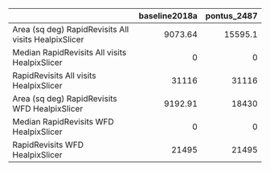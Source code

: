 |                                                      |   baseline2018a |   pontus_2487 |
|:-----------------------------------------------------|----------------:|--------------:|
| Area (sq deg) RapidRevisits All visits HealpixSlicer |         9073.64 |       15595.1 |
| Median RapidRevisits All visits HealpixSlicer        |            0    |           0   |
| RapidRevisits All visits HealpixSlicer               |        31116    |       31116   |
| Area (sq deg) RapidRevisits WFD HealpixSlicer        |         9192.91 |       18430   |
| Median RapidRevisits WFD HealpixSlicer               |            0    |           0   |
| RapidRevisits WFD HealpixSlicer                      |        21495    |       21495   |

